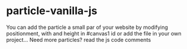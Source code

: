 # particle-vanilla-js
You can add the particle a small par of your website by modifying positionment, with and height in #canvas1 id or add the file in your own project...
Need more particles? read the js code comments
